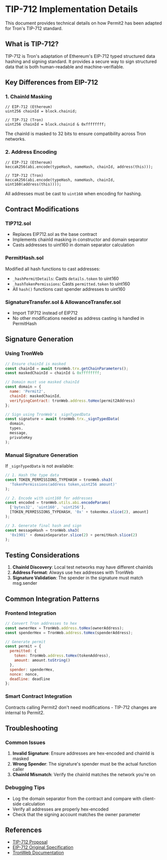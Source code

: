 # TIP-712 Implementation Details

This document provides technical details on how Permit2 has been adapted for Tron's TIP-712 standard.

## What is TIP-712?

TIP-712 is Tron's adaptation of Ethereum's EIP-712 typed structured data hashing and signing standard. It provides a secure way to sign structured data that is both human-readable and machine-verifiable.

## Key Differences from EIP-712

### 1. ChainId Masking
```solidity
// EIP-712 (Ethereum)
uint256 chainId = block.chainid;

// TIP-712 (Tron)
uint256 chainId = block.chainid & 0xffffffff;
```

The chainId is masked to 32 bits to ensure compatibility across Tron networks.

### 2. Address Encoding
```solidity
// EIP-712 (Ethereum)
keccak256(abi.encode(typeHash, nameHash, chainId, address(this)));

// TIP-712 (Tron)
keccak256(abi.encode(typeHash, nameHash, chainId, uint160(address(this))));
```

All addresses must be cast to `uint160` when encoding for hashing.

## Contract Modifications

### TIP712.sol
- Replaces EIP712.sol as the base contract
- Implements chainId masking in constructor and domain separator
- Casts addresses to uint160 in domain separator calculation

### PermitHash.sol
Modified all hash functions to cast addresses:
- `_hashPermitDetails`: Casts `details.token` to uint160
- `_hashTokenPermissions`: Casts `permitted.token` to uint160
- All `hash()` functions cast spender addresses to uint160

### SignatureTransfer.sol & AllowanceTransfer.sol
- Import TIP712 instead of EIP712
- No other modifications needed as address casting is handled in PermitHash

## Signature Generation

### Using TronWeb

```javascript
// Ensure chainId is masked
const chainId = await tronWeb.trx.getChainParameters();
const maskedChainId = chainId & 0xffffffff;

// Domain must use masked chainId
const domain = {
  name: 'Permit2',
  chainId: maskedChainId,
  verifyingContract: tronWeb.address.toHex(permit2Address)
};

// Sign using TronWeb's _signTypedData
const signature = await tronWeb.trx._signTypedData(
  domain,
  types,
  message,
  privateKey
);
```

### Manual Signature Generation

If `_signTypedData` is not available:

```javascript
// 1. Hash the type data
const TOKEN_PERMISSIONS_TYPEHASH = tronWeb.sha3(
  'TokenPermissions(address token,uint256 amount)'
);

// 2. Encode with uint160 for addresses
const encoded = tronWeb.utils.abi.encodeParams(
  ['bytes32', 'uint160', 'uint256'],
  [TOKEN_PERMISSIONS_TYPEHASH, '0x' + tokenHex.slice(2), amount]
);

// 3. Generate final hash and sign
const messageHash = tronWeb.sha3(
  '0x1901' + domainSeparator.slice(2) + permitHash.slice(2)
);
```

## Testing Considerations

1. **ChainId Discovery**: Local test networks may have different chainIds
2. **Address Format**: Always use hex addresses with TronWeb
3. **Signature Validation**: The spender in the signature must match msg.sender

## Common Integration Patterns

### Frontend Integration
```javascript
// Convert Tron addresses to hex
const ownerHex = TronWeb.address.toHex(ownerAddress);
const spenderHex = TronWeb.address.toHex(spenderAddress);

// Generate permit
const permit = {
  permitted: {
    token: TronWeb.address.toHex(tokenAddress),
    amount: amount.toString()
  },
  spender: spenderHex,
  nonce: nonce,
  deadline: deadline
};
```

### Smart Contract Integration
Contracts calling Permit2 don't need modifications - TIP-712 changes are internal to Permit2.

## Troubleshooting

### Common Issues

1. **Invalid Signature**: Ensure addresses are hex-encoded and chainId is masked
2. **Wrong Spender**: The signature's spender must be the actual function caller
3. **ChainId Mismatch**: Verify the chainId matches the network you're on

### Debugging Tips

- Log the domain separator from the contract and compare with client-side calculation
- Verify all addresses are properly hex-encoded
- Check that the signing account matches the owner parameter

## References

- [TIP-712 Proposal](https://github.com/tronprotocol/tips/blob/master/tip-712.md)
- [EIP-712 Original Specification](https://eips.ethereum.org/EIPS/eip-712)
- [TronWeb Documentation](https://tronweb.network/docu/docs/intro/) 